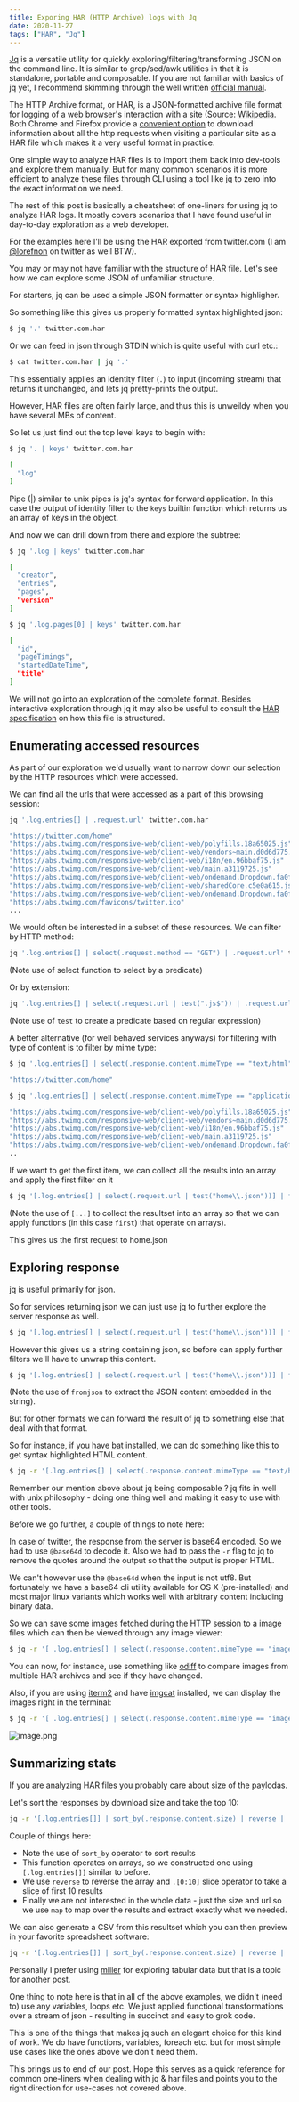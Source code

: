 ```yaml
---
title: Exporing HAR (HTTP Archive) logs with Jq
date: 2020-11-27
tags: ["HAR", "Jq"]
---
```


[Jq](https://stedolan.github.io/jq/) is a versatile utility for quickly exploring/filtering/transforming JSON on the command line. It is similar to grep/sed/awk utilities in that it is standalone, portable and composable. If you are not familiar with basics of jq yet, I recommend skimming through the well written [official manual](https://stedolan.github.io/jq/manual). 

The HTTP Archive format, or HAR, is a JSON-formatted archive file format for logging of a web browser's interaction with a site (Source: [Wikipedia](https://en.wikipedia.org/wiki/HAR_(file_format)). Both Chrome and Firefox provide a [convenient option](https://knowledge.vidyard.com/hc/en-us/articles/360009996213-Download-a-HAR-file-from-your-browser) to download information about all the http requests when visiting a particular site as a HAR file which makes it a very useful format in practice. 

One simple way to analyze HAR files is to import them back into dev-tools and explore them manually. But for many common scenarios it is more efficient to analyze these files through CLI using a tool like jq to zero into the exact information we need.

The rest of this post is basically a cheatsheet of one-liners for using jq to analyze HAR logs. It mostly covers scenarios that I have found useful in day-to-day exploration as a web developer. 

For the examples here I'll be using the HAR exported from twitter.com (I am [@lorefnon](https://twitter.com/lorefnon) on twitter as well BTW).

You may or may not have familiar with the structure of HAR file. Let's see how we can explore some JSON of unfamiliar structure. 

For starters, jq can be used a simple JSON formatter or syntax highligher. 

So something like this gives us properly formatted syntax highlighted json: 

```sh
$ jq '.' twitter.com.har
```

Or we can feed in json through STDIN which is quite useful with curl etc.: 

```sh
$ cat twitter.com.har | jq '.'
```

This essentially applies an identity filter (`.`) to input (incoming stream) that returns it unchanged, and lets jq pretty-prints the output. 

However, HAR files are often fairly large, and thus this is unweildy when you have several MBs of content. 

So let us just find out the top level keys to begin with: 

```sh
$ jq '. | keys' twitter.com.har

[
  "log"
]
```

Pipe (|) similar to unix pipes is jq's syntax for forward application. In this case the output of identity filter to the `keys` builtin function which returns us an array of keys in the object.

And now we can drill down from there and explore the subtree: 

```sh
$ jq '.log | keys' twitter.com.har

[
  "creator",
  "entries",
  "pages",
  "version"
]
```

```sh
$ jq '.log.pages[0] | keys' twitter.com.har

[
  "id",
  "pageTimings",
  "startedDateTime",
  "title"
]
```

We will not go into an exploration of the complete format. Besides interactive exploration through jq it may also be useful to consult the [HAR specification](http://www.softwareishard.com/blog/har-12-spec/) on how this file is structured. 

## Enumerating accessed resources

As part of our exploration we'd usually want to narrow down our selection by the HTTP resources which were accessed. 

We can find all the urls that were accessed as a part of this browsing session: 

```sh
jq '.log.entries[] | .request.url' twitter.com.har

"https://twitter.com/home"
"https://abs.twimg.com/responsive-web/client-web/polyfills.18a65025.js"
"https://abs.twimg.com/responsive-web/client-web/vendors~main.d0d6d775.js"
"https://abs.twimg.com/responsive-web/client-web/i18n/en.96bbaf75.js"
"https://abs.twimg.com/responsive-web/client-web/main.a3119725.js"
"https://abs.twimg.com/responsive-web/client-web/ondemand.Dropdown.fa0fef85.js"
"https://abs.twimg.com/responsive-web/client-web/sharedCore.c5e0a615.js"
"https://abs.twimg.com/responsive-web/client-web/ondemand.Dropdown.fa0fef85.js"
"https://abs.twimg.com/favicons/twitter.ico"
...
```

We would often be interested in a subset of these resources. We can filter by HTTP method: 

```sh
jq '.log.entries[] | select(.request.method == "GET") | .request.url' twitter.com.har
```

(Note use of select function to select by a predicate)

Or by extension: 

```sh
jq '.log.entries[] | select(.request.url | test(".js$")) | .request.url' twitter.com.har
```

(Note use of `test` to create a predicate based on regular expression)

A better alternative (for well behaved services anyways) for filtering with type of content is to filter by mime type: 

```sh
$ jq '.log.entries[] | select(.response.content.mimeType == "text/html") | .request.url' twitter.com.har

"https://twitter.com/home"

$ jq '.log.entries[] | select(.response.content.mimeType == "application/javascript") | .request.url' twitter.com.har

"https://abs.twimg.com/responsive-web/client-web/polyfills.18a65025.js"
"https://abs.twimg.com/responsive-web/client-web/vendors~main.d0d6d775.js"
"https://abs.twimg.com/responsive-web/client-web/i18n/en.96bbaf75.js"
"https://abs.twimg.com/responsive-web/client-web/main.a3119725.js"
"https://abs.twimg.com/responsive-web/client-web/ondemand.Dropdown.fa0fef85.js"
..
```

If we want to get the first item, we can collect all the results into an array and apply the first filter on it

```sh
$ jq '[.log.entries[] | select(.request.url | test("home\\.json"))] | first' twitter.com.har  | less
``` 

(Note the use of `[...]` to collect the resultset into an array so that we can apply functions (in this case `first`) that operate on arrays). 

This gives us the first request to home.json

## Exploring response

jq is useful primarily for json. 

So for services returning json we can just use jq to further explore the server response as well. 

```sh
$ jq '[.log.entries[] | select(.request.url | test("home\\.json"))] | first | .response.content.text' twitter.com.har
```

However this gives us a string containing json, so before can apply further filters we'll have to unwrap this content. 

```sh
$ jq '[.log.entries[] | select(.request.url | test("home\\.json"))] | first | .response.content.text | fromjson | .' twitter.com.har
```

(Note the use of `fromjson` to extract the JSON content embedded in the string).

But for other formats we can forward the result of jq to something else that deal with that format. 

So for instance, if you have [bat](https://github.com/sharkdp/bat) installed, we can do something like this to get syntax highlighted HTML content. 

```sh
$ jq -r '[.log.entries[] | select(.response.content.mimeType == "text/html") ] | first | .response.content.text | @base64d' twitter.com.har  | bat
```

Remember our mention above about jq being composable ? jq fits in well with unix philosophy - doing one thing well and making it easy to use with other tools.

Before we go further, a couple of things to note here: 

In case of twitter, the response from the server is base64 encoded. So we had to use `@base64d` to decode it. Also we had to pass the `-r` flag to jq to remove the quotes around the output so that the output is proper HTML. 

We can't however use the `@base64d` when the input is not utf8. But fortunately we have a base64 cli utility available for OS X (pre-installed) and most major linux variants which works well with arbitrary content including binary data. 

So we can save some images fetched during the HTTP session to a image files which can then be viewed through any image viewer:

```sh
$ jq -r '[ .log.entries[] | select(.response.content.mimeType == "image/png") ] | first | .response.content.text' twitter.com.har | base64 --decode > file.png
```

You can now, for instance, use something like [odiff](https://github.com/dmtrKovalenko/odiff) to compare images from multiple HAR archives and see if they have changed. 

Also, if you are using [iterm2](https://iterm2.com/) and have [imgcat](https://iterm2.com/documentation-images.html) installed, we can display the images right in the terminal: 

```sh
$ jq -r '[ .log.entries[] | select(.response.content.mimeType == "image/png") ] | first | .response.content.text' twitter.com.har | base64 --decode | imgcat
```


![image.png](/images/Uw4uhn_mK.png)

## Summarizing stats

If you are analyzing HAR files you probably care about size of the paylodas. 

Let's sort the responses by download size and take the top 10: 

```sh
jq -r '[.log.entries[]] | sort_by(.response.content.size) | reverse | .[0:10] | map([.request.url, .response.content.size])' twitter.com.har
```

Couple of things here: 

- Note the use of `sort_by` operator to sort results
- This function operates on arrays, so we constructed one using `[.log.entries[]]` similar to before.
- We use `reverse` to reverse the array and `.[0:10]` slice operator to take a slice of first 10 results
- Finally we are not interested in the whole data - just the size and url so we use `map` to map over the results and extract exactly what we needed.

We can also generate a CSV from this resultset which you can then preview in your favorite spreadsheet software: 

```sh
jq -r '[.log.entries[]] | sort_by(.response.content.size) | reverse | .[0:10] | map([.request.url, .response.content.size]) | ["url", "size"],  .[] | @csv' twitter.com.har
```

Personally I prefer using [miller](https://github.com/johnkerl/miller) for exploring tabular data but that is a topic for another post.  

One thing to note here is that in all of the above examples, we didn't (need to) use any variables, loops etc. We just applied functional transformations over a stream of json - resulting in succinct and easy to grok code. 

This is one of the things that makes jq such an elegant choice for this kind of work. We do have functions, variables, foreach etc. but for most simple use cases like the ones above we don't need them. 

This brings us to end of our post. Hope this serves as a quick reference for common one-liners when dealing with jq & har files and points you to the right direction for use-cases not covered above.
